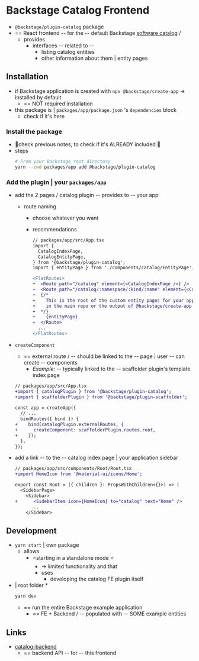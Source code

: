 # Backstage Catalog Frontend

* `@backstage/plugin-catalog` package
* == React frontend -- for the -- default Backstage [software catalog](http://backstage.io/docs/features/software-catalog/) /
  * provides
    * interfaces -- related to --
      * listing catalog entities
      * other information about them | entity pages

## Installation

* if Backstage application is created with `npx @backstage/create-app` -> installed by default
  * == NOT required installation
* this package is | `packages/app/package.json` 's `dependencies` block
  * check if it's here

### Install the package

* 👀check previous notes, to check if it's ALREADY included 👀
* steps
  ```bash
  # From your Backstage root directory
  yarn --cwd packages/app add @backstage/plugin-catalog
  ```

### Add the plugin | your `packages/app`

* add the 2 pages / catalog plugin -- provides to -- your app
  * route naming
    * choose whatever you want
    * recommendations

      ```diff
      // packages/app/src/App.tsx
      import {
        CatalogIndexPage,
        CatalogEntityPage,
      } from '@backstage/plugin-catalog';
      import { entityPage } from './components/catalog/EntityPage';
      
      <FlatRoutes>
      +  <Route path="/catalog" element={<CatalogIndexPage />} />
      +  <Route path="/catalog/:namespace/:kind/:name" element={<CatalogEntityPage />}>
      +  {/*
      +    This is the root of the custom entity pages for your app, refer to the example app
      +    in the main repo or the output of @backstage/create-app for an example
      +  */}
      +    {entityPage}
      +  </Route>
        ...
      </FlatRoutes>
      ```

* `createComponent`
  * == external route / -- should be linked to the -- page | user -- can create -- components
    * _Example:_ -- typically linked to the -- scaffolder plugin's template index page

  ```diff
  // packages/app/src/App.tsx
  +import { catalogPlugin } from '@backstage/plugin-catalog';
  +import { scaffolderPlugin } from '@backstage/plugin-scaffolder';
    
  const app = createApp({
    // ...
    bindRoutes({ bind }) {
  +    bind(catalogPlugin.externalRoutes, {
  +      createComponent: scaffolderPlugin.routes.root,
  +    });
    },
  });
  ```

* add a link -- to the -- catalog index page | your application sidebar

  ```diff
  // packages/app/src/components/Root/Root.tsx
  +import HomeIcon from '@material-ui/icons/Home';
  
  export const Root = ({ children }: PropsWithChildren<{}>) => (
    <SidebarPage>
      <Sidebar>
  +      <SidebarItem icon={HomeIcon} to="catalog" text="Home" />
        ...
      </Sidebar>
  ```

## Development

* `yarn start` | own package
  * allows
    * ⭐️starting in a standalone mode ⭐️
      * -> limited functionality and that
      * uses
        * developing the catalog FE plugin itself
* | root folder
  * 
    ```bash
    yarn dev
    ```
    * == run the entire Backstage example application
      * == FE + Backend / -- populated with -- SOME example entities

## Links

* [catalog-backend](https://github.com/backstage/backstage/tree/master/plugins/catalog-backend)
  * == backend API -- for -- this frontend
